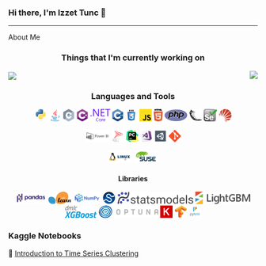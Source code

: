 ### Hi there, I'm Izzet Tunc 👋
----

About Me
 
<h3 align="center"> Things that I'm currently working on </h3>

<a href="https://github.com/csci-arch/stibnite">
 <img align="center" src="https://github-readme-stats.vercel.app/api/pin/?username=csci-arch&repo=stibnite&theme=dark" />
 <img align="right" src="https://github-readme-stats.vercel.app/api/pin/?username=izzettunc&repo=DSChallenges&theme=dark" />
</a>

<h3 align="center">Languages and Tools</h3>
<p align="center">
  <code><img title="Python" height="25" src="https://raw.githubusercontent.com/izzettunc/izzettunc/main/images/python.svg"></code>
  <code><img title="Java" height="25" src="https://raw.githubusercontent.com/izzettunc/izzettunc/main/images/java.svg"></code>
  <code><img title="C" height="25" src="https://raw.githubusercontent.com/izzettunc/izzettunc/main/images/c.svg"></code>
  <code><img title="C#" height="25" src="https://raw.githubusercontent.com/izzettunc/izzettunc/main/images/cSharp.svg"></code>
  <code><img title=".NET" height="25" src="https://raw.githubusercontent.com/izzettunc/izzettunc/main/images/dotnetcore.svg"></code>
  <code><img title="C++" height="25" src="https://raw.githubusercontent.com/izzettunc/izzettunc/main/images/cpp.svg"></code>
  <code><img title="CSS" height="25" src="https://raw.githubusercontent.com/izzettunc/izzettunc/main/images/css.svg"></code>
  <code><img title="Javascript" height="25" src="https://raw.githubusercontent.com/izzettunc/izzettunc/main/images/javascript.svg"></code>
  <code><img title="HTML5" height="25" src="https://raw.githubusercontent.com/izzettunc/izzettunc/main/images/html5.svg"></code>
  <code><img title="PHP" height="25" src="https://raw.githubusercontent.com/izzettunc/izzettunc/main/images/php.svg"></code>
  <code><img title="Flask" height="25" src="https://raw.githubusercontent.com/izzettunc/izzettunc/main/images/flask.svg"></code>
  <code><img title="Selenium" height="25" src="https://raw.githubusercontent.com/izzettunc/izzettunc/main/images/selenium.svg"></code>
  <code><img title="Solr" height="25" src="https://raw.githubusercontent.com/izzettunc/izzettunc/main/images/solr.svg"></code> 
 </p>
 <p align="center">
  <code><img title="MS Power BI" height="25" src="https://raw.githubusercontent.com/izzettunc/izzettunc/main/images/powerbi.svg"></code>
  <code><img title="MSSQL" height="25" src="https://raw.githubusercontent.com/izzettunc/izzettunc/main/images/mssql.png"></code>
  <code><img title="Pycharm" height="25" src="https://raw.githubusercontent.com/izzettunc/izzettunc/main/images/pycharm.svg"></code>
  <code><img title="Visual Studio" height="25" src="https://raw.githubusercontent.com/izzettunc/izzettunc/main/images/visualstudio.png"></code>
  <code><img title="Unity" height="25" src="https://raw.githubusercontent.com/izzettunc/izzettunc/main/images/unity3d.svg"></code>
  <code><img title="Git" height="25" src="https://raw.githubusercontent.com/izzettunc/izzettunc/main/images/git.svg"></code>
</p>
<p align="center">
  <code><img title="Linux" height="25" src="https://raw.githubusercontent.com/izzettunc/izzettunc/main/images/linux.svg"></code>
  <code><img title="OpenSUSE" height="25" src="https://raw.githubusercontent.com/izzettunc/izzettunc/main/images/suse.svg"></code>
</p>

<h4 align="center">Libraries</h4>

<p align="center">
  <code><img title="Pandas" height="25" src="https://raw.githubusercontent.com/izzettunc/izzettunc/main/images/pandas.svg"></code>
  <code><img title="Scikit-Learn" height="25" src="https://raw.githubusercontent.com/izzettunc/izzettunc/main/images/scikit.svg"></code>
  <code><img title="NumPy" height="25" src="https://raw.githubusercontent.com/izzettunc/izzettunc/main/images/numpy.svg"></code>
  <code><img title="SciPy" height="25" src="https://raw.githubusercontent.com/izzettunc/izzettunc/main/images/scipy.svg"></code>
  <code><img title="Statsmodels" height="25" src="https://raw.githubusercontent.com/izzettunc/izzettunc/main/images/statsmodels.svg"></code>
  <code><img title="LightGBM" height="25" src="https://raw.githubusercontent.com/izzettunc/izzettunc/main/images/lgbm.svg"></code>
  <code><img title="XgBoost" height="25" src="https://raw.githubusercontent.com/izzettunc/izzettunc/main/images/xgboost.png"></code>
  <code><img title="Optuna" height="25" src="https://raw.githubusercontent.com/izzettunc/izzettunc/main/images/optuna.png"></code>
  <code><img title="Keras" height="25" src="https://raw.githubusercontent.com/izzettunc/izzettunc/main/images/keras.svg"></code>
  <code><img title="Tensorflow" height="25" src="https://raw.githubusercontent.com/izzettunc/izzettunc/main/images/tensorflow.svg"></code>
  <code><img title="PyTest" height="25" src="https://raw.githubusercontent.com/izzettunc/izzettunc/main/images/pytest.svg"></code>
</p>

### Kaggle Notebooks

:page_with_curl: [Introduction to Time Series Clustering](https://www.kaggle.com/izzettunc/introduction-to-time-series-clustering)
